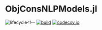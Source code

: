 # ObjConsNLPModels.jl

![lifecycle](https://img.shields.io/badge/lifecycle-experimental-orange.svg)<!--
[![build](https://github.com/tpapp/ObjConsNLPModels.jl/workflows/CI/badge.svg)](https://github.com/tpapp/ObjConsNLPModels.jl/actions?query=workflow%3ACI)
[![codecov.io](http://codecov.io/github/tpapp/ObjConsNLPModels.jl/coverage.svg?branch=master)](http://codecov.io/github/tpapp/ObjConsNLPModels.jl?branch=master)

<!-- Documentation -- uncomment or delete as needed -->
<!--
[![Documentation](https://img.shields.io/badge/docs-stable-blue.svg)](https://tpapp.github.io/ObjConsNLPModels.jl/stable)
[![Documentation](https://img.shields.io/badge/docs-master-blue.svg)](https://tpapp.github.io/ObjConsNLPModels.jl/dev)
-->
